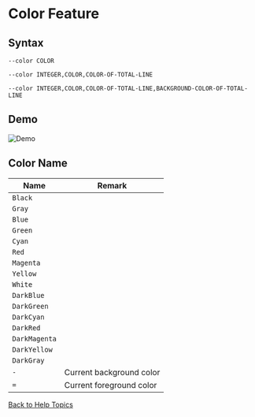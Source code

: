 # Color Feature

## Syntax
```--color COLOR```

```--color INTEGER,COLOR,COLOR-OF-TOTAL-LINE```

```--color INTEGER,COLOR,COLOR-OF-TOTAL-LINE,BACKGROUND-COLOR-OF-TOTAL-LINE```

## Demo
![Demo](https://github.com/ck-yung/dir2cs/blob/main/docs/color-demo.gif)

## Color Name

| Name | Remark |
| ---- | ------ |
| ```Black``` | |
| ```Gray``` | |
| ```Blue``` | |
| ```Green``` | |
| ```Cyan``` | |
| ```Red``` | |
| ```Magenta``` | |
| ```Yellow``` | |
| ```White``` | |
| ```DarkBlue``` | |
| ```DarkGreen``` | |
| ```DarkCyan``` | |
| ```DarkRed``` | |
| ```DarkMagenta``` | |
| ```DarkYellow``` | |
| ```DarkGray``` | |
| ```-``` | Current background color |
| ```=``` | Current foreground color |

[Back to Help Topics](https://github.com/ck-yung/dir2cs/blob/main/docs/HELP.md)
 

